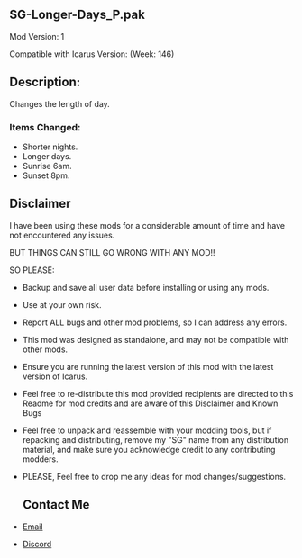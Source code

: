 ## SG-Longer-Days_P.pak

Mod Version: 1

Compatible with Icarus Version: (Week: 146)

## Description:

Changes the length of day.

### Items Changed:

- Shorter nights.
- Longer days.
- Sunrise 6am.
- Sunset 8pm.

## Disclaimer

I have been using these mods for a considerable amount of time and have not encountered any issues.

BUT THINGS CAN STILL GO WRONG WITH ANY MOD!!

SO PLEASE:
- Backup and save all user data before installing or using any mods.
- Use at your own risk.
- Report ALL bugs and other mod problems, so I can address any errors.
- This mod was designed as standalone, and may not be compatible with other mods.
- Ensure you are running the latest version of this mod with the latest version of Icarus.
- Feel free to re-distribute this mod provided recipients are directed to this Readme for mod credits and are aware of this Disclaimer and Known Bugs
- Feel free to unpack and reassemble with your modding tools, but if repacking and distributing, remove my "SG" name from any distribution material,
   and make sure you acknowledge credit to any contributing modders.

- PLEASE, Feel free to drop me any ideas for mod changes/suggestions.

   ## Contact Me
- [Email](svengates1@gmail.com)
- [Discord](https://discord.gg/PCBgcGg4sP)
  
